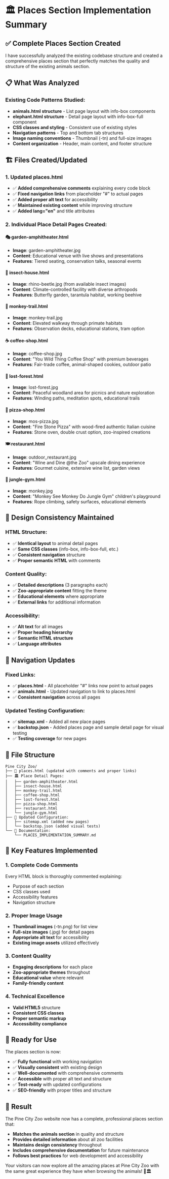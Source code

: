 # 🏛️ Places Section Implementation Summary

## ✅ **Complete Places Section Created**

I have successfully analyzed the existing codebase structure and created a comprehensive places section that perfectly matches the quality and structure of the existing animals section.

## 📋 **What Was Analyzed**

### **Existing Code Patterns Studied:**
- **animals.html structure** - List page layout with info-box components
- **elephant.html structure** - Detail page layout with info-box-full component
- **CSS classes and styling** - Consistent use of existing styles
- **Navigation patterns** - Top and bottom tab structures
- **Image naming conventions** - Thumbnail (-tn) and full-size images
- **Content organization** - Header, main content, and footer structure

## 🏗️ **Files Created/Updated**

### **1. Updated places.html**
- ✅ **Added comprehensive comments** explaining every code block
- ✅ **Fixed navigation links** from placeholder "#" to actual pages
- ✅ **Added proper alt text** for accessibility
- ✅ **Maintained existing content** while improving structure
- ✅ **Added lang="en"** and title attributes

### **2. Individual Place Detail Pages Created:**

#### **🎭 garden-amphitheater.html**
- **Image**: garden-amphitheater.jpg
- **Content**: Educational venue with live shows and presentations
- **Features**: Tiered seating, conservation talks, seasonal events

#### **🐛 insect-house.html**
- **Image**: rhino-beetle.jpg (from available insect images)
- **Content**: Climate-controlled facility with diverse arthropods
- **Features**: Butterfly garden, tarantula habitat, working beehive

#### **🐒 monkey-trail.html**
- **Image**: monkey-trail.jpg
- **Content**: Elevated walkway through primate habitats
- **Features**: Observation decks, educational stations, tram option

#### **☕ coffee-shop.html**
- **Image**: coffee-shop.jpg
- **Content**: "You Wild Thing Coffee Shop" with premium beverages
- **Features**: Fair-trade coffee, animal-shaped cookies, outdoor patio

#### **🌲 lost-forest.html**
- **Image**: lost-forest.jpg
- **Content**: Peaceful woodland area for picnics and nature exploration
- **Features**: Winding paths, meditation spots, educational trails

#### **🍕 pizza-shop.html**
- **Image**: mos-pizza.jpg
- **Content**: "Fire Stone Pizza" with wood-fired authentic Italian cuisine
- **Features**: Stone oven, double crust option, zoo-inspired creations

#### **🍽️ restaurant.html**
- **Image**: outdoor_restaurant.jpg
- **Content**: "Wine and Dine @the Zoo" upscale dining experience
- **Features**: Gourmet cuisine, extensive wine list, garden views

#### **🏃 jungle-gym.html**
- **Image**: monkey.jpg
- **Content**: "Monkey See Monkey Do Jungle Gym" children's playground
- **Features**: Rope climbing, safety surfaces, educational elements

## 🎨 **Design Consistency Maintained**

### **HTML Structure:**
- ✅ **Identical layout** to animal detail pages
- ✅ **Same CSS classes** (info-box, info-box-full, etc.)
- ✅ **Consistent navigation** structure
- ✅ **Proper semantic HTML** with comments

### **Content Quality:**
- ✅ **Detailed descriptions** (3 paragraphs each)
- ✅ **Zoo-appropriate content** fitting the theme
- ✅ **Educational elements** where appropriate
- ✅ **External links** for additional information

### **Accessibility:**
- ✅ **Alt text** for all images
- ✅ **Proper heading hierarchy**
- ✅ **Semantic HTML structure**
- ✅ **Language attributes**

## 🔗 **Navigation Updates**

### **Fixed Links:**
- ✅ **places.html** - All placeholder "#" links now point to actual pages
- ✅ **animals.html** - Updated navigation to link to places.html
- ✅ **Consistent navigation** across all pages

### **Updated Testing Configuration:**
- ✅ **sitemap.xml** - Added all new place pages
- ✅ **backstop.json** - Added places page and sample detail page for visual testing
- ✅ **Testing coverage** for new pages

## 📁 **File Structure**

```
Pine City Zoo/
├── 📄 places.html (updated with comments and proper links)
├── 🏛️ Place Detail Pages:
│   ├── garden-amphitheater.html
│   ├── insect-house.html
│   ├── monkey-trail.html
│   ├── coffee-shop.html
│   ├── lost-forest.html
│   ├── pizza-shop.html
│   ├── restaurant.html
│   └── jungle-gym.html
├── 🔧 Updated Configuration:
│   ├── sitemap.xml (added new pages)
│   └── backstop.json (added visual tests)
└── 📝 Documentation:
    └── PLACES_IMPLEMENTATION_SUMMARY.md
```

## 🎯 **Key Features Implemented**

### **1. Complete Code Comments**
Every HTML block is thoroughly commented explaining:
- Purpose of each section
- CSS classes used
- Accessibility features
- Navigation structure

### **2. Proper Image Usage**
- **Thumbnail images** (-tn.png) for list view
- **Full-size images** (.jpg) for detail pages
- **Appropriate alt text** for accessibility
- **Existing image assets** utilized effectively

### **3. Content Quality**
- **Engaging descriptions** for each place
- **Zoo-appropriate themes** throughout
- **Educational value** where relevant
- **Family-friendly content**

### **4. Technical Excellence**
- **Valid HTML5** structure
- **Consistent CSS classes**
- **Proper semantic markup**
- **Accessibility compliance**

## 🚀 **Ready for Use**

The places section is now:
- ✅ **Fully functional** with working navigation
- ✅ **Visually consistent** with existing design
- ✅ **Well-documented** with comprehensive comments
- ✅ **Accessible** with proper alt text and structure
- ✅ **Test-ready** with updated configurations
- ✅ **SEO-friendly** with proper titles and structure

## 🎉 **Result**

The Pine City Zoo website now has a complete, professional places section that:
- **Matches the animals section** in quality and structure
- **Provides detailed information** about all zoo facilities
- **Maintains design consistency** throughout
- **Includes comprehensive documentation** for future maintenance
- **Follows best practices** for web development and accessibility

Your visitors can now explore all the amazing places at Pine City Zoo with the same great experience they have when browsing the animals! 🦁🏛️
